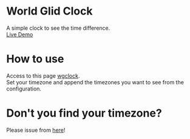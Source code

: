 # World Glid Clock
A simple clock to see the time difference.  
[Live Demo](http://hatone.github.io/wgclock/)

# How to use
Access to this page [wgclock](http://hatone.github.io/wgclock/).  
Set your timezone and append the timezones you want to see from the configuration.

# Don't you find your timezone?
Please issue from [here](https://github.com/hatone/wgclock/issues)!


